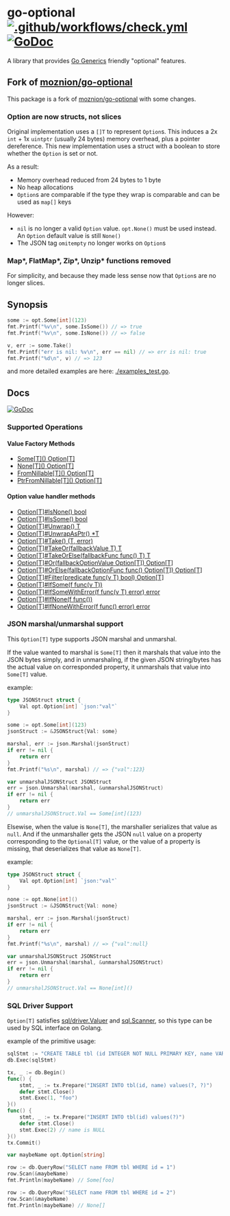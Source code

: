 # go-optional [![.github/workflows/check.yml](https://github.com/shimmerglass/go-optional/actions/workflows/check.yml/badge.svg)](https://github.com/shimmerglass/go-optional/actions/workflows/check.yml) [![GoDoc](https://godoc.org/github.com/shimmerglass/go-optional?status.svg)](https://godoc.org/github.com/shimmerglass/go-optional)

A library that provides [Go Generics](https://go.dev/blog/generics-proposal) friendly "optional" features.

## Fork of [moznion/go-optional](https://github.com/moznion/go-optional)

This package is a fork of [moznion/go-optional](https://github.com/moznion/go-optional) with some changes.

### Option are now structs, not slices

Original implementation uses a `[]T` to represent `Option`s. This induces a 2x `int` + 1x `uintptr` (usually 24 bytes) memory overhead, plus a pointer dereference. This new implementation uses a struct with a boolean to store whether the `Option` is set or not.

As a result:

- Memory overhead reduced from 24 bytes to 1 byte
- No heap allocations
- `Option`s are comparable if the type they wrap is comparable and can be used as `map[]` keys

However:

- `nil` is no longer a valid `Option` value. `opt.None()` must be used instead. An `Option` default value is still `None()`
- The JSON tag `omitempty` no longer works on `Option`s

### Map*, FlatMap*, Zip*, Unzip* functions removed

For simplicity, and because they made less sense now that `Option`s are no longer slices.

## Synopsis

```go
some := opt.Some[int](123)
fmt.Printf("%v\n", some.IsSome()) // => true
fmt.Printf("%v\n", some.IsNone()) // => false

v, err := some.Take()
fmt.Printf("err is nil: %v\n", err == nil) // => err is nil: true
fmt.Printf("%d\n", v) // => 123
```

and more detailed examples are here: [./examples_test.go](./examples_test.go).

## Docs

[![GoDoc](https://godoc.org/github.com/shimmerglass/go-optional?status.svg)](https://godoc.org/github.com/shimmerglass/go-optional)

### Supported Operations

#### Value Factory Methods

- [Some[T]\() Option[T]](https://pkg.go.dev/github.com/shimmerglass/go-optional#Some)
- [None[T]\() Option[T]](https://pkg.go.dev/github.com/shimmerglass/go-optional#None)
- [FromNillable[T]\() Option[T]](https://pkg.go.dev/github.com/shimmerglass/go-optional#FromNillable)
- [PtrFromNillable[T]\() Option[T]](https://pkg.go.dev/github.com/shimmerglass/go-optional#PtrFromNillable)

#### Option value handler methods

- [Option[T]#IsNone() bool](https://pkg.go.dev/github.com/shimmerglass/go-optional#Option.IsNone)
- [Option[T]#IsSome() bool](https://pkg.go.dev/github.com/shimmerglass/go-optional#Option.IsSome)
- [Option[T]#Unwrap() T](https://pkg.go.dev/github.com/shimmerglass/go-optional#Option.Unwrap)
- [Option[T]#UnwrapAsPtr() \*T](https://pkg.go.dev/github.com/shimmerglass/go-optional#Option.UnwrapAsPtr)
- [Option[T]#Take() (T, error)](https://pkg.go.dev/github.com/shimmerglass/go-optional#Option.Take)
- [Option[T]#TakeOr(fallbackValue T) T](https://pkg.go.dev/github.com/shimmerglass/go-optional#Option.TakeOr)
- [Option[T]#TakeOrElse(fallbackFunc func() T) T](https://pkg.go.dev/github.com/shimmerglass/go-optional#Option.TakeOrElse)
- [Option[T]#Or(fallbackOptionValue Option[T]) Option[T]](https://pkg.go.dev/github.com/shimmerglass/go-optional#Option.Or)
- [Option[T]#OrElse(fallbackOptionFunc func() Option[T]) Option[T]](https://pkg.go.dev/github.com/shimmerglass/go-optional#Option.OrElse)
- [Option[T]#Filter(predicate func(v T) bool) Option[T]](https://pkg.go.dev/github.com/shimmerglass/go-optional#Option.Filter)
- [Option[T]#IfSome(f func(v T))](https://pkg.go.dev/github.com/shimmerglass/go-optional#Option.IfSome)
- [Option[T]#IfSomeWithError(f func(v T) error) error](https://pkg.go.dev/github.com/shimmerglass/go-optional#Option.IfSomeWithError)
- [Option[T]#IfNone(f func())](https://pkg.go.dev/github.com/shimmerglass/go-optional#Option.IfNone)
- [Option[T]#IfNoneWithError(f func() error) error](https://pkg.go.dev/github.com/shimmerglass/go-optional#Option.IfNoneWithError)

### JSON marshal/unmarshal support

This `Option[T]` type supports JSON marshal and unmarshal.

If the value wanted to marshal is `Some[T]` then it marshals that value into the JSON bytes simply, and in unmarshaling, if the given JSON string/bytes has the actual value on corresponded property, it unmarshals that value into `Some[T]` value.

example:

```go
type JSONStruct struct {
	Val opt.Option[int] `json:"val"`
}

some := opt.Some[int](123)
jsonStruct := &JSONStruct{Val: some}

marshal, err := json.Marshal(jsonStruct)
if err != nil {
	return err
}
fmt.Printf("%s\n", marshal) // => {"val":123}

var unmarshalJSONStruct JSONStruct
err = json.Unmarshal(marshal, &unmarshalJSONStruct)
if err != nil {
	return err
}
// unmarshalJSONStruct.Val == Some[int](123)
```

Elsewise, when the value is `None[T]`, the marshaller serializes that value as `null`. And if the unmarshaller gets the JSON `null` value on a property corresponding to the `Optional[T]` value, or the value of a property is missing, that deserializes that value as `None[T]`.

example:

```go
type JSONStruct struct {
	Val opt.Option[int] `json:"val"`
}

none := opt.None[int]()
jsonStruct := &JSONStruct{Val: none}

marshal, err := json.Marshal(jsonStruct)
if err != nil {
	return err
}
fmt.Printf("%s\n", marshal) // => {"val":null}

var unmarshalJSONStruct JSONStruct
err = json.Unmarshal(marshal, &unmarshalJSONStruct)
if err != nil {
	return err
}
// unmarshalJSONStruct.Val == None[int]()
```

### SQL Driver Support

`Option[T]` satisfies [sql/driver.Valuer](https://pkg.go.dev/database/sql/driver#Valuer) and [sql.Scanner](https://pkg.go.dev/database/sql#Scanner), so this type can be used by SQL interface on Golang.

example of the primitive usage:

```go
sqlStmt := "CREATE TABLE tbl (id INTEGER NOT NULL PRIMARY KEY, name VARCHAR(32));"
db.Exec(sqlStmt)

tx, _ := db.Begin()
func() {
    stmt, _ := tx.Prepare("INSERT INTO tbl(id, name) values(?, ?)")
    defer stmt.Close()
    stmt.Exec(1, "foo")
}()
func() {
    stmt, _ := tx.Prepare("INSERT INTO tbl(id) values(?)")
    defer stmt.Close()
    stmt.Exec(2) // name is NULL
}()
tx.Commit()

var maybeName opt.Option[string]

row := db.QueryRow("SELECT name FROM tbl WHERE id = 1")
row.Scan(&maybeName)
fmt.Println(maybeName) // Some[foo]

row := db.QueryRow("SELECT name FROM tbl WHERE id = 2")
row.Scan(&maybeName)
fmt.Println(maybeName) // None[]
```
